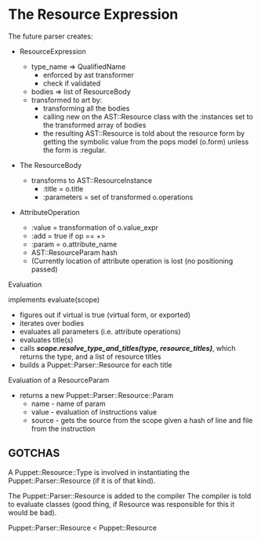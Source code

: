 The Resource Expression
===

The future parser creates:

* ResourceExpression
  * type_name => QualifiedName
    * enforced by ast transformer
    * check if validated
  * bodies => list of ResourceBody
  * transformed to art by:
    * transforming all the bodies
    * calling new on the AST::Resource class with the :instances set to the transformed
      array of bodies
    * the resulting AST::Resource is told about the resource form by getting the symbolic
      value from the pops model (o.form) unless the form is :regular.
      
* The ResourceBody
  * transforms to AST::ResourceInstance
    * :title = o.title
    * :parameters = set of transformed o.operations

* AttributeOperation
  * :value = transformation of o.value_expr
  * :add   = true if op == +>
  * :param = o.attribute_name
  * AST::ResourceParam hash
  * (Currently location of attribute operation is lost (no positioning passed)
  
Evaluation

implements evaluate(scope)

* figures out if virtual is true (virtual form, or exported)
* iterates over bodies
* evaluates all parameters (i.e. attribute operations)
* evaluates title(s)
* calls ***scope.resolve_type_and_titles(type, resource_titles)***, which returns the type, and
  a list of resource titles
* builds a Puppet::Parser::Resource for each title

Evaluation of a ResourceParam
* returns a new Puppet::Parser::Resource::Param
  * name - name of param
  * value - evaluation of instructions value
  * source - gets the source from the scope given a hash of line and file from the instruction
  

## GOTCHAS
A Puppet::Resource::Type is involved in instantiating the Puppet::Parser::Resource (if it is of
that kind).

The Puppet::Parser::Resource is added to the compiler
The compiler is told to evaluate classes (good thing, if Resource was responsible for this
it would be bad).

Puppet::Parser::Resource < Puppet::Resource

